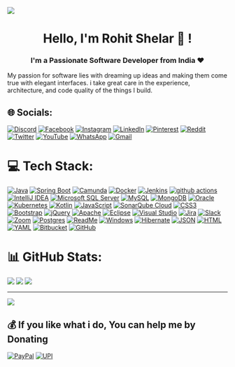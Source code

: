 ![](https://raw.githubusercontent.com/halfrost/halfrost/master/icons/header_.png)

<h1 align="center"> Hello, I'm Rohit Shelar 🦊 ! </h1>

<h3 align="center">I'm a Passionate Software Developer from India ❤</h3>

My passion for software lies with dreaming up ideas and making them come true with elegant interfaces. i take great care in the experience, architecture, and code quality of the things I build.


## 🌐 Socials:
[![Discord](https://img.shields.io/badge/Discord-%237289DA.svg?logo=discord&logoColor=white)](https://discord.gg/SX66rH9DWb)
[![Facebook](https://img.shields.io/badge/Facebook-%231877F2.svg?logo=Facebook&logoColor=white)](https://facebook.com/rohitpshelar)
[![Instagram](https://img.shields.io/badge/Instagram-%23E4405F.svg?logo=Instagram&logoColor=white)](https://instagram.com/rohitpshelar) 
[![LinkedIn](https://img.shields.io/badge/LinkedIn-%230077B5.svg?logo=linkedin&logoColor=white)](https://linkedin.com/in/rohitpshelar) 
[![Pinterest](https://img.shields.io/badge/Pinterest-%23E60023.svg?logo=Pinterest&logoColor=white)](https://pinterest.com/rohitpshelar) 
[![Reddit](https://img.shields.io/badge/Reddit-%23FF4500.svg?logo=Reddit&logoColor=white)](https://reddit.com/user/rohitpshelar) 
[![Twitter](https://img.shields.io/badge/Twitter-%231DA1F2.svg?logo=Twitter&logoColor=white)](https://twitter.com/rohitpshelar) 
[![YouTube](https://img.shields.io/badge/YouTube-%23FF0000.svg?logo=YouTube&logoColor=white)](https://youtube.com/@rohitpshelar) 
[![WhatsApp](https://img.shields.io/badge/WhatsApp-darkgreen?logo=whatsapp&logoColor=white)](http://wa.me/918956185965?text=Hi..)
[![Gmail](https://img.shields.io/badge/Gmail-D14836?logo=gmail&logoColor=white)](https://mail.google.com/mail/?extsrc=mailto&url=mailto%3Arohitpshelar%40gmail.com%3Fsubject%3DGitHub:Hi%26)


# 💻 Tech Stack:
[![Java](https://img.shields.io/badge/Java-%23ED8B00.svg?logo=openjdk&logoColor=white)](#)
[![Spring Boot](https://img.shields.io/badge/Spring_Boot-6DB33F?logo=spring&logoColor=white)](#)
[![Camunda](https://img.shields.io/badge/Camunda-8-orange?logo=camunda&logoColor=white)](#)
[![Docker](https://img.shields.io/badge/Docker-2CA5E0?logo=docker&logoColor=white)](#)
[![Jenkins](https://img.shields.io/badge/Jenkins-white.svg?logo=jenkins&logoColor=black)](#)
[<img alt="github actions" src="https://img.shields.io/badge/-Github_Actions-2088FF?logo=github-actions&logoColor=white" />](#)
[![IntelliJ IDEA](https://img.shields.io/badge/IntelliJ_IDEA-black?logo=intellijidea&logoColor=white)](#)
[![Microsoft SQL Server](https://custom-icon-badges.demolab.com/badge/Microsoft%20SQL%20Server-CC2927?logo=mssqlserver-white&logoColor=white)](#)
[![MySQL](https://img.shields.io/badge/MySql-00758f.svg?logo=mysql&logoColor=white)](#)
[<img alt="MongoDB" src="https://img.shields.io/badge/-MongoDB-13aa52?logo=mongodb&logoColor=white" />](#)
[![Oracle](https://custom-icon-badges.demolab.com/badge/Oracle-F80000?logo=oracle&logoColor=fff)](#)
[![Kubernetes](https://img.shields.io/badge/Kubernetes-326CE5?logo=kubernetes&logoColor=fff)](#)
[![Kotlin](https://img.shields.io/badge/Kotlin-%237F52FF.svg?logo=kotlin&logoColor=white)](#)
[![JavaScript](https://img.shields.io/badge/JavaScript-%23323330.svg?logo=javascript&logoColor=%23F7DF1E)](#)
[![SonarQube Cloud](https://img.shields.io/badge/SonarQube%20Cloud-126ED3?logo=sonarqubecloud&logoColor=fff)](#)
[![CSS3](https://img.shields.io/badge/css-white?logo=css&logoColor=563d7c)](#)
[![Bootstrap](https://img.shields.io/badge/Bootstrap-563d7c.svg?logo=bootstrap&logoColor=white)](#)
[![jQuery](https://img.shields.io/badge/jQuery-white.svg?logo=jquery&logoColor=blue)](#)
[![Apache](https://img.shields.io/badge/Apache-white.svg?logo=apache&logoColor=red)](#)
[![Eclipse](https://img.shields.io/badge/Eclipse-FE7A16.svg?logo=Eclipse&logoColor=white)](#)
[![Visual Studio](https://custom-icon-badges.demolab.com/badge/Visual%20Studio-5C2D91.svg?&logo=visualstudio&logoColor=white)](#)
[![Jira](https://img.shields.io/badge/Jira-0052CC?logo=jira&logoColor=fff)](#)
[![Slack](https://img.shields.io/badge/Slack-4A154B?logo=slack&logoColor=fff)](#)
[![Zoom](https://img.shields.io/badge/Zoom-2D8CFF?logo=zoom&logoColor=white)](#)
[![Postgres](https://img.shields.io/badge/Postgres-%23316192.svg?logo=postgresql&logoColor=white)](#)
[![ReadMe](https://img.shields.io/badge/ReadMe-018EF5?logo=readme&logoColor=fff)](#)
[![Windows](https://custom-icon-badges.demolab.com/badge/Windows-0078D6?logo=windows11&logoColor=white)](#)
[![Hibernate](https://img.shields.io/badge/Hibernate-59666C?logo=hibernate&logoColor=fff)](#)
[![JSON](https://img.shields.io/badge/JSON-000?logo=json&logoColor=fff)](#)
[![HTML](https://img.shields.io/badge/HTML-%23E34F26.svg?logo=html5&logoColor=white)](#)
[![YAML](https://img.shields.io/badge/YAML-CB171E?logo=yaml&logoColor=fff)](#)
[![Bitbucket](https://img.shields.io/badge/Bitbucket-0052CC?logo=bitbucket&logoColor=fff)](#)
[![GitHub](https://img.shields.io/badge/GitHub-%23121011.svg?logo=github&logoColor=white)](#)
  

# 📊 GitHub Stats:
[![](https://github-readme-stats.vercel.app/api?username=rohitpshelar&theme=dark&hide_border=true&include_all_commits=false&count_private=false&border_radius=20&card_width=40&rank_icon=github)](#)
[![](https://github-readme-streak-stats.herokuapp.com/?user=rohitpshelar&theme=dark&hide_border=true&border_radius=20&card_width=45)](#)
[![](https://github-readme-stats.vercel.app/api/top-langs/?username=rohitpshelar&theme=dark&hide_border=true&include_all_commits=false&count_private=false&layout=compact&border_radius=20&card_width=45)](#)

---
[![](https://visitcount.itsvg.in/api?id=rohitpshelar&icon=0&color=0)](https://visitcount.itsvg.in)

  ## 💰 If you like what i do, You can help me by Donating
  [![PayPal](https://img.shields.io/badge/PayPal-00457C?style=for-the-badge&logo=paypal&logoColor=white)](https://paypal.me/rohitpshelar) 
  [![UPI](https://img.shields.io/badge/UPI-green?style=for-the-badge&logo=googlepay&logoColor=black)](https://github.com/user-attachments/assets/2c7fb4f7-8642-4e83-8e57-577522120e3f)

<!-- Proudly created with GPRM ( https://gprm.itsvg.in ) -->
